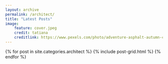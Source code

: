 ```yaml
---
layout: archive
permalink: /architect/
title: "Latest Posts"
image:
    feature: cover.jpeg
    credit: tatiana
    creditlink: https://www.pexels.com/photo/adventure-asphalt-autumn-calmness-614484/
---
```


<div class="tiles">
{% for post in site.categories.architect %}
	{% include post-grid.html %}
{% endfor %}
</div><!-- /.tiles -->

